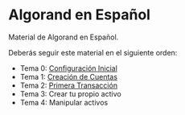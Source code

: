 # Algorand en Español
Material de Algorand en Español.

Deberás seguir este material en el siguiente orden:
- Tema 0: [Configuración Inicial](https://github.com/raldecop/AlgorandEsp/tree/main/Configuracion)
- Tema 1: [Creación de Cuentas](https://github.com/raldecop/AlgorandEsp/tree/main/Cuentas)
- Tema 2: [Primera Transacción](https://github.com/raldecop/AlgorandEsp/tree/main/PrimeraTransaccion)
- Tema 3: Crear tu propio activo
- Tema 4: Manipular activos
